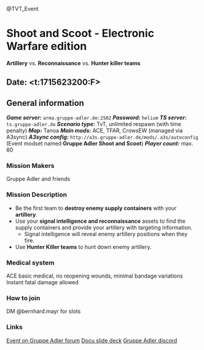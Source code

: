 @TVT_Event

# Shoot and Scoot - Electronic Warfare edition

**Artillery** vs.  **Reconnaissance** vs.  **Hunter killer teams**

## Date: <t:1715623200:F>

## __General information__
***Game server:*** `arma.gruppe-adler.de:2502`
***Password:*** `helium`
***TS server:*** `ts.gruppe-adler.de`
***Scenario type:*** TvT, unlimited respawn (with time penalty)
***Map:*** Tanoa
***Main mods:*** ACE, TFAR, CrowsEW (managed via A3sync)
***A3sync config:*** `http://a3s.gruppe-adler.de/mods/.a3s/autoconfig` (Event modset named **Gruppe Adler Shoot and Scoot**)
***Player count:*** max. 60


### __Mission Makers__
Gruppe Adler and friends

###  __Mission Description__
- Be the first team to **destroy enemy supply containers** with your **artillery**.
- Use your **signal intelligence and reconnaissance** assets to find the supply containers and provide your artillery with targeting information.
  - Signal intelligence will reveal enemy artillery positions when they fire.
- Use **Hunter Killer teams** to hunt down enemy artillery.

###  __Medical system__
ACE basic medical, no reopening wounds, minimal bandage variations
Instant fatal damage allowed

### __How to join__
DM @bernhard.mayr for slots

### Links
 [Event on Gruppe Adler forum](https://forum.gruppe-adler.de/topic/3244/2024-05-13-mo-tvt-shoot-and-scoot-electronic-warfare-edition)
 [Docu slide deck](https://docs.google.com/presentation/d/1BGDOxqqZw4T6js3oQ4mPr4E7f8NLZsPS85MUAAIYvco/edit?usp=sharing)
 [Gruppe Adler discord](https://discord.gg/ZDqp45q)




<!-- 
What the gameplay is actually like can be seen in Lirus previous stream.
(Timestamps for those that want to jump right into the action are in the comments)
https://www.youtube.com/watch?v=PfVHyE1Ipxg 
-->
